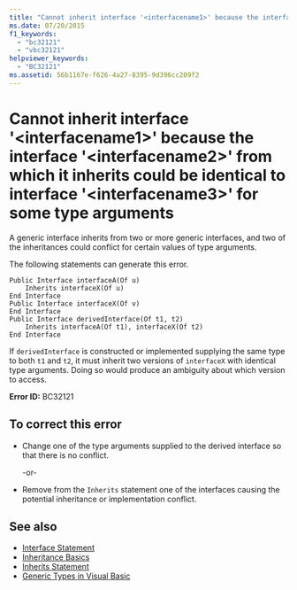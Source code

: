 ```yaml
---
title: "Cannot inherit interface '<interfacename1>' because the interface '<interfacename2>' from which it inherits could be identical to interface '<interfacename3>' for some type arguments"
ms.date: 07/20/2015
f1_keywords: 
  - "bc32121"
  - "vbc32121"
helpviewer_keywords: 
  - "BC32121"
ms.assetid: 56b1167e-f626-4a27-8395-9d396cc209f2
---
```

# Cannot inherit interface '\<interfacename1>' because the interface '\<interfacename2>' from which it inherits could be identical to interface '\<interfacename3>' for some type arguments
A generic interface inherits from two or more generic interfaces, and two of the inheritances could conflict for certain values of type arguments.  
  
 The following statements can generate this error.  
  
```  
Public Interface interfaceA(Of u)  
    Inherits interfaceX(Of u)  
End Interface  
Public Interface interfaceX(Of v)  
End Interface  
Public Interface derivedInterface(Of t1, t2)  
    Inherits interfaceA(Of t1), interfaceX(Of t2)  
End Interface  
```  
  
 If `derivedInterface` is constructed or implemented supplying the same type to both `t1` and `t2`, it must inherit two versions of `interfaceX` with identical type arguments. Doing so would produce an ambiguity about which version to access.  
  
 **Error ID:** BC32121  
  
## To correct this error  
  
- Change one of the type arguments supplied to the derived interface so that there is no conflict.  
  
     -or-  
  
- Remove from the `Inherits` statement one of the interfaces causing the potential inheritance or implementation conflict.  
  
## See also

- [Interface Statement](../../visual-basic/language-reference/statements/interface-statement.md)
- [Inheritance Basics](../../visual-basic/programming-guide/language-features/objects-and-classes/inheritance-basics.md)
- [Inherits Statement](../../visual-basic/language-reference/statements/inherits-statement.md)
- [Generic Types in Visual Basic](../../visual-basic/programming-guide/language-features/data-types/generic-types.md)
